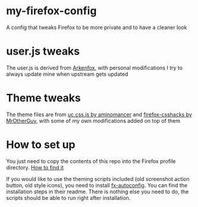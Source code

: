 # my-firefox-config
A config that tweaks Firefox to be more private and to have a cleaner look

# user.js tweaks

The user.js is derived from [Arkenfox](https://github.com/arkenfox/user.js), with personal modifications
I try to always update mine when upstream gets updated

# Theme tweaks

The theme files are from [uc.css.js by aminomancer](https://github.com/aminomancer/uc.css.js) and [firefox-csshacks by MrOtherGuy](https://github.com/MrOtherGuy/firefox-csshacks), with some of my own modifications added on top of them

# How to set up

You just need to copy the contents of this repo into the Firefox profile directory. [How to find it](https://support.mozilla.org/en-US/kb/profiles-where-firefox-stores-user-data#w_how-do-i-find-my-profile)

If you would like to use the theming scripts included (old screenshot action button, old style icons), you need to install [fx-autoconfig](https://github.com/MrOtherGuy/fx-autoconfig). You can find the installation steps in their readme. There is nothing else you need to do, the scripts should be able to run right after installation.
